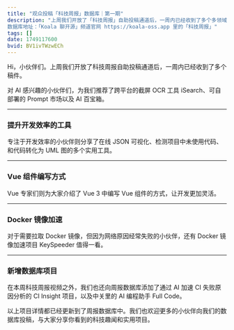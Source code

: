 ```yaml
---
title: "观众投稿「科技周报」数据库｜第一期"
description: "上周我们开放了「科技周报」自助投稿通道后，一周内已经收到了多个多领域的稿件。继续欢迎更多的小伙伴向我们的周报数据库投稿，与大家分享你看到的科技趣闻和实用项目。
数据库地址：「Koala 聊开源」频道官网 https://koala-oss.app 里的「科技周报」"
tags: []
date: 1749117600
bvid: BV1ivTWzwECh
---
```

Hi，小伙伴们。上周我们开放了科技周报自助投稿通道后，一周内已经收到了多个稿件。

对 AI 感兴趣的小伙伴们，为我们推荐了跨平台的截屏 OCR 工具 iSearch、可自部署的 Prompt 市场以及 AI 百宝箱。

---

### 提升开发效率的工具

专注于开发效率的小伙伴则分享了在线 JSON 可视化、检测项目中未使用代码、和代码转化为 UML 图的多个实用工具。

---

### Vue 组件编写方式

Vue 专家们则为大家介绍了 Vue 3 中编写 Vue 组件的方式，让开发更加灵活。

---

### Docker 镜像加速

对于需要拉取 Docker 镜像，但因为网络原因经常失败的小伙伴，还有 Docker 镜像加速项目 KeySpeeder 值得一看。

---

### 新增数据库项目

在本周科技周报视频之外，我们也还向周报数据库添加了通过 AI 加速 CI 失败原因分析的 CI Insight 项目，以及中关里的 AI 编程助手 Full Code。

以上项目详情都已经更新到了周报数据库中。我们也欢迎更多的小伙伴向我们的数据库投稿，与大家分享你看到的科技趣闻和实用项目。

